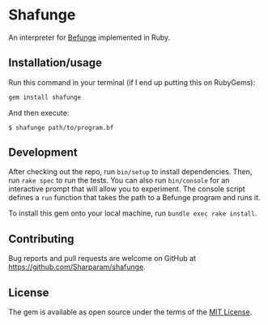 # Shafunge

An interpreter for [Befunge](http://esolangs.org/wiki/Befunge) implemented
in Ruby.

## Installation/usage

Run this command in your terminal (if I end up putting this on RubyGems):

```ruby
gem install shafunge
```

And then execute:

    $ shafunge path/to/program.bf

## Development

After checking out the repo, run `bin/setup` to install dependencies. Then, run `rake spec` to run the tests. You can also run `bin/console` for an interactive prompt that will allow you to experiment.
The console script defines a `run` function that takes the path to a Befunge program and runs it.

To install this gem onto your local machine, run `bundle exec rake install`.

## Contributing

Bug reports and pull requests are welcome on GitHub at https://github.com/Sharparam/shafunge.

## License

The gem is available as open source under the terms of the [MIT License](http://opensource.org/licenses/MIT).

